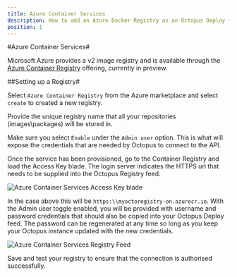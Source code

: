 ```yaml
---
title: Azure Container Services
description: How to add an Azure Docker Registry as an Octopus Deploy feed for use in Docker steps.
position: 1
---
```


#Azure Container Services#

Microsoft Azure provides a v2 image registry and is available through the [Azure Container Registry](https://azure.microsoft.com/en-au/services/container-registry/) offering, currently in preview.

##Setting up a Registry# 

Select `Azure Container Registry` from the Azure marketplace and select `create` to created a new registry.

Provide the unique registry name that all your repositories (images\packages) will be stored in.

Make sure you select `Enable` under the `Admin user` option. This is what will expose the credentials that are needed by Octopus to connect to the API.

Once the service has been provisioned, go to the Container Registry and load the Access Key blade. The login server indicates the HTTPS url that needs to be supplied into the Octopus Registry feed. 

![Azure Container Services Access Key blade](azure-blade.jpg)

In the case above this will be `https:\\myoctoregistry-on.azurecr.io`. With the Admin user toggle enabled, you will be provided with username and password credentials that should also be copied into your Octopus Deploy feed. The password can be regenerated at any time so long as you keep your Octopus instance updated with the new credentials.

![Azure Container Services Registry Feed](azure-feed.jpg)

Save and test your registry to ensure that the connection is authorised successfully.